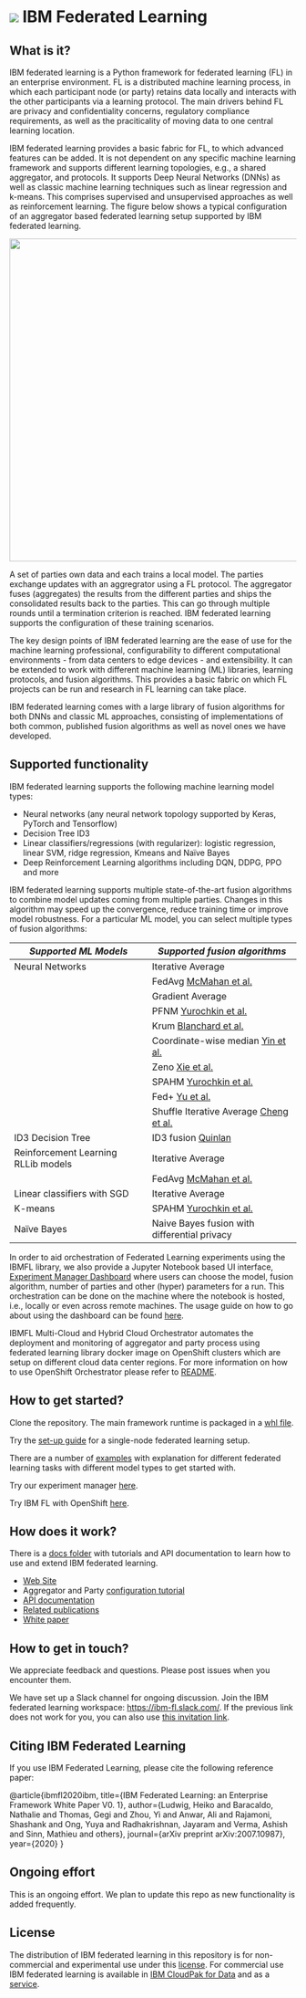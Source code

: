 # <d></d> <img src="docs/assets/images/ibmfl_logo.png?raw=true"> IBM Federated Learning  

## What is it?
IBM federated learning is a Python framework for federated learning (FL) in an enterprise environment. FL is a distributed machine learning process, in which each participant node (or party) retains data locally and interacts with the other participants via a learning protocol. The main drivers behind FL are privacy and confidentiality concerns, regulatory compliance requirements, as well as the praciticality of moving data to one central learning location.

IBM federated learning provides a basic fabric for FL, to which advanced features can be added. It is not dependent on any specific machine learning framework and supports different learning topologies, e.g., a shared aggregator, and protocols. It supports Deep Neural Networks (DNNs) as well as classic machine learning techniques such as linear regression and k-means. This comprises supervised and unsupervised approaches as well as reinforcement learning. The figure below shows a typical configuration of an aggregator based federated learning setup supported by IBM federated learning.

<p align="center">
<img src="docs/floverview.png" width="566">
</p>
  
A set of parties own data and each trains a local model. The parties exchange updates with an aggregrator using a FL protocol. The aggregator fuses (aggregates) the results from the different parties and ships the consolidated results back to the parties. This can go through multiple rounds until a termination criterion is reached. IBM federated learning supports the configuration of these training scenarios.

The key design points of IBM federated learning are the ease of use for the machine learning professional, configurability to different computational environments - from data centers to edge devices - and extensibility. It can be extended to work with different machine learning (ML) libraries, learning protocols, and fusion algorithms. This provides a basic fabric on which FL projects can be run and research in FL learning can take place.

IBM federated learning comes with a large library of fusion algorithms for both DNNs and classic ML approaches, consisting of implementations of both common, published fusion algorithms as well as novel ones we have developed.

## Supported functionality
IBM federated learning supports the following machine learning model types: 

- Neural networks (any neural network topology supported by Keras, PyTorch and Tensorflow)
- Decision Tree ID3 
- Linear classifiers/regressions (with regularizer): logistic regression, linear SVM, ridge regression, Kmeans and Naïve Bayes 
- Deep Reinforcement Learning algorithms including DQN, DDPG, PPO and more

IBM federated learning supports multiple state-of-the-art fusion algorithms to combine model updates coming from multiple parties. Changes in this algorithm may speed up the convergence, reduce training time or improve model robustness. 
For a particular ML model, you can select multiple types of fusion algorithms: 

|	*Supported ML Models*	                                    |	*Supported fusion algorithms*	|
|-----------------------------------------------------------|-------------------------------|
|  Neural Networks                    |	Iterative Average             |		          
|                                     | FedAvg  [McMahan et al.](https://arxiv.org/pdf/1602.05629.pdf)  |
|                                     | Gradient Average              |
|                                     | PFNM  [Yurochkin et al.](https://arxiv.org/abs/1905.12022) |
|                                     | Krum [Blanchard et al.](https://papers.nips.cc/paper/6617-machine-learning-with-adversaries-byzantine-tolerant-gradient-descent.pdf)      |
|                                     | Coordinate-wise median [Yin et al.](https://arxiv.org/pdf/1803.01498.pdf) |
|                                     | Zeno [Xie et al.](https://arxiv.org/abs/1805.10032)  |
|                                     | SPAHM [Yurochkin et al.](https://arxiv.org/abs/1911.00218) |
|                                     | Fed+ [Yu et al.](https://arxiv.org/abs/2009.06303) |
|                                     | Shuffle Iterative Average [Cheng et al.](https://arxiv.org/pdf/2105.09400.pdf)|                                                    
| ID3 Decision Tree	                  |	ID3 fusion  [Quinlan](https://link.springer.com/article/10.1007/BF00116251)             |
|	Reinforcement Learning RLLib models	|	Iterative Average        |
|                                     |	FedAvg [McMahan et al.](https://arxiv.org/pdf/1602.05629.pdf)  |
|Linear classifiers with SGD | Iterative Average |
|K-means | SPAHM [Yurochkin et al.](https://arxiv.org/abs/1911.00218) |
|Naïve Bayes | Naive Bayes fusion with differential privacy|

In order to aid orchestration of Federated Learning experiments using the IBMFL library, we also provide a Jupyter Notebook based UI interface, [Experiment Manager Dashboard](experiment_manager/Experiment_Manager_dashboard.ipynb) where users can choose the model, fusion algorithm, number of parties and other (hyper) parameters for a run. This orchestration can be done on the machine where the notebook is hosted, i.e., locally or even across remote machines. The usage guide on how to go about using the dashboard can be found [here](experiment_manager/usage_guide.md).

IBMFL Multi-Cloud and Hybrid Cloud Orchestrator automates the deployment and monitoring of aggregator and party process using federated learning library docker image on OpenShift clusters which are setup on different cloud data center regions. For more information on how to use OpenShift Orchestrator please refer to [README](openshift_fl/README.md).

## How to get started?

Clone the repository. The main framework runtime is packaged in a [whl file](federated-learning-lib/). 

Try the [set-up guide](setup.md) for a single-node federated learning setup. 

There are a number of [examples](examples/README.md) with explanation for different federated learning tasks with different model types to get started with.

Try our experiment manager [here](experiment_manager). 

Try IBM FL with OpenShift [here](openshift_fl).

## How does it work?

There is a [docs folder](./docs) with tutorials and API documentation to learn how to use and extend IBM federated learning.

- [Web Site](https://ibmfl.mybluemix.net/)
- Aggregator and Party [configuration tutorial](docs/tutorials/configure_fl.md)
- [API documentation](http://ibmfl-api-docs.mybluemix.net/index.html)
- [Related publications](docs/papers.md)
- [White paper](https://arxiv.org/abs/2007.10987)

## How to get in touch?

We appreciate feedback and questions. Please post issues when you encounter them. 

We have set up a Slack channel for ongoing discussion. Join the IBM federated learning workspace: https://ibm-fl.slack.com/. If the previous link does not work for you, you can also use [this invitation link](https://join.slack.com/t/ibm-fl/shared_invite/zt-ff0k1xgh-IL9Aq6sW6rNny9gDdnEttQ).


## Citing IBM Federated Learning

If you use IBM Federated Learning, please cite the following reference paper:

@article{ibmfl2020ibm,
  title={IBM Federated Learning: an Enterprise Framework White Paper V0. 1},
  author={Ludwig, Heiko and Baracaldo, Nathalie and Thomas, Gegi and Zhou, Yi and Anwar, Ali and Rajamoni, Shashank and Ong, Yuya and Radhakrishnan, Jayaram and Verma, Ashish and Sinn, Mathieu and others},
  journal={arXiv preprint arXiv:2007.10987},
  year={2020}
}

## Ongoing effort 

This is an ongoing effort. We plan to update this repo as new functionality is added frequently.

## License

The distribution of IBM federated learning in this repository is for non-commercial and experimental use under this [license](LICENSE). For commercial use IBM federated learning is available in [IBM CloudPak for Data](https://www.ibm.com/products/cloud-pak-for-data?_ga=2.110789637.1485356781.1606942871-1842160356.1605046314) and as a [service](https://dataplatform.cloud.ibm.com/docs/content/wsj/getting-started/whats-new.html?_ga=2.114396295.1485356781.1606942871-1842160356.1605046314).

